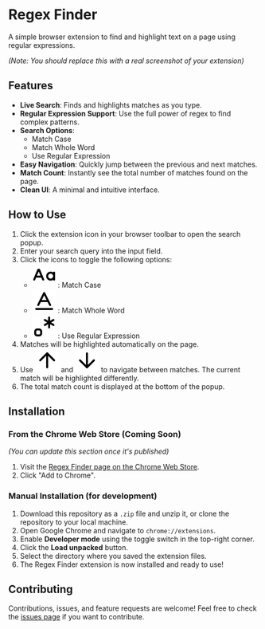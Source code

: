 # Regex Finder

A simple browser extension to find and highlight text on a page using regular expressions.

 
*(Note: You should replace this with a real screenshot of your extension)*

## Features

-   **Live Search**: Finds and highlights matches as you type.
-   **Regular Expression Support**: Use the full power of regex to find complex patterns.
-   **Search Options**:
    -   Match Case
    -   Match Whole Word
    -   Use Regular Expression
-   **Easy Navigation**: Quickly jump between the previous and next matches.
-   **Match Count**: Instantly see the total number of matches found on the page.
-   **Clean UI**: A minimal and intuitive interface.

## How to Use

1.  Click the extension icon in your browser toolbar to open the search popup.
2.  Enter your search query into the input field.
3.  Click the icons to toggle the following options:
    - <img src="https://raw.githubusercontent.com/lucide-icons/lucide/master/icons/case-sensitive.svg" /> : Match Case
    - <img src="https://raw.githubusercontent.com/lucide-icons/lucide/master/icons/baseline.svg" /> : Match Whole Word
    - <img src="https://raw.githubusercontent.com/lucide-icons/lucide/master/icons/regex.svg" /> : Use Regular Expression
4.  Matches will be highlighted automatically on the page.
5.  Use <img src="https://raw.githubusercontent.com/lucide-icons/lucide/master/icons/arrow-up.svg" /> and <img src="https://raw.githubusercontent.com/lucide-icons/lucide/master/icons/arrow-down.svg" /> to navigate between matches. The current match will be highlighted differently.
6.  The total match count is displayed at the bottom of the popup.

## Installation

### From the Chrome Web Store (Coming Soon)
*(You can update this section once it's published)*

1.  Visit the [Regex Finder page on the Chrome Web Store](link-to-your-extension).
2.  Click "Add to Chrome".

### Manual Installation (for development)

1.  Download this repository as a `.zip` file and unzip it, or clone the repository to your local machine.
2.  Open Google Chrome and navigate to `chrome://extensions`.
3.  Enable **Developer mode** using the toggle switch in the top-right corner.
4.  Click the **Load unpacked** button.
5.  Select the directory where you saved the extension files.
6.  The Regex Finder extension is now installed and ready to use!

## Contributing

Contributions, issues, and feature requests are welcome! Feel free to check the [issues page](link-to-issues-page-if-any) if you want to contribute.
